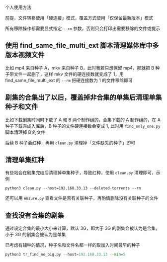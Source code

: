 个人使用方法

前提，文件转移使用「硬连接」模式，覆盖方式使用「仅保留最新版本」模式

所有移除操作都需要显式指定 `--rm` 参数，否则只会打印出需要移除的文件或提示

## 使用 find_same_file_multi_ext 脚本清理媒体库中多版本视频文件

比如 mp4 来自种子 A，mkv 来自种子 B，此时我若只想保留 mp4，那就把 B 种子带文件一起删了，这样 mkv 文件的硬连接数就变成了 1，用 find_same_file_multi_ext 的 `--rm` 把硬连接数为 1 的文件移除即可

## 剧集的合集出了以后，覆盖掉非合集的单集后清理单集种子和文件

比如下载剧集时同时下载了 A 和 B 两个制作组的，合集下载的 A 制作组的，在 A 种子下载完成入库后，B 种子的文件硬连接数会变成 1, 此时用 `find_only_one.py` 脚本清理掉 B 的文件

后续 B 种子会红种，再用 `clean.py` 清理掉「文件缺失的种子」即可


## 清理单集红种

有些站会在剧集完结后清理掉单集种子，导致红种，使用 `clean.py` 清理即可，示例

```
python3 clean.py --host=192.168.33.13 --deleted-torrents --rm
```

还可以用 `ensure.py` 查看文件是否有关联种子，再酌情删除没有关联种子的文件

## 查找没有合集的剧集

通过设定合集的最小大小来计算，默认 3G，即大于 3G 的剧集会被认为是合集，小于 3G 的剧集会被认为是单集

已考虑有辅种的情况，种子名和文件名都一样的取加入时间最早的种子

```python
python3 tr_find_no_big.py --host=192.168.33.13 --min=5
```
